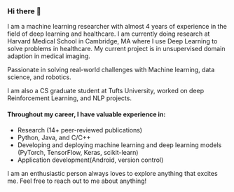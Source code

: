 ### Hi there 👋

 I am a machine learning researcher with almost 4 years of experience in the field of deep learning and healthcare. I am currently doing research at Harvard Medical School in Cambridge, MA where I use Deep Learning to solve problems in healthcare. My current project is in unsupervised domain adaption in medical imaging.

Passionate in solving real-world challenges with Machine learning, data science, and robotics.

I am also a CS graduate student at Tufts University, worked on deep Reinforcement Learning, and NLP projects.

####  Throughout my career, I have valuable experience in:
- Research (14+ peer-reviewed publications)
- Python, Java, and C/C++
- Developing and deploying machine learning and deep learning models (PyTorch, TensorFlow, Keras, scikit-learn)
- Application development(Android, version control)

I am an enthusiastic person always loves to explore anything that excites me.
Feel free to reach out to me about anything! 



<!--
**hemanthkandula/hemanthkandula** is a ✨ _special_ ✨ repository because its `README.md` (this file) appears on your GitHub profile.

Here are some ideas to get you started:

- 🔭 I’m currently working on ...
- 🌱 I’m currently learning ...
- 👯 I’m looking to collaborate on ...
- 🤔 I’m looking for help with ...
- 💬 Ask me about ...
- 📫 How to reach me: ...
- 😄 Pronouns: ...
- ⚡ Fun fact: ...
-->
